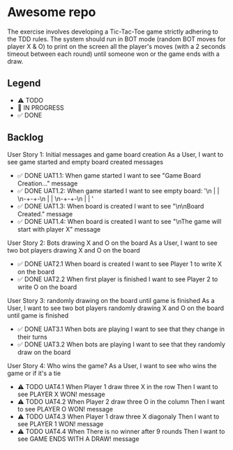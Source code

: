 # Awesome repo

The exercise involves developing a Tic-Tac-Toe game strictly adhering to the TDD rules.
The system should run in BOT mode (random BOT moves for player X & O) to print on the screen all the player's moves (with a 2 seconds timeout between each round) until someone won or the game ends with a draw.

## Legend
- ⚠ TODO
- 🚧 IN PROGRESS
- ✅ DONE

## Backlog

User Story 1: Initial messages and game board creation
As a User, I want to see game started and empty board created messages

- ✅ DONE UAT1.1: When game started I want to see "Game Board Creation..." message
- ✅ DONE UAT1.2: When game started I want to see empty board: '\n | | \n-+-+-\n | | \n-+-+-\n | | '
- ✅ DONE UAT1.3: When board is created I want to see "\n\nBoard Created." message
- ✅ DONE UAT1.4: When board is created I want to see "\nThe game will start with player X" message

User Story 2: Bots drawing X and O on the board
As a User, I want to see two bot players drawing X and O on the board

- ✅ DONE UAT2.1 When board is created I want to see Player 1 to write X on the board
- ✅ DONE UAT2.2 When first player is finished I want to see Player 2 to write O on the board


User Story 3: randomly drawing on the board until game is finished
As a User, I want to see two bot players randomly drawing X and O on the board until game is finished

- ✅ DONE UAT3.1 When bots are playing I want to see that they change in their turns
- ✅ DONE UAT3.2 When bots are playing I want to see that they randomly draw on the board

User Story 4: Who wins the game?
As a User, I want to see who wins the game or if it's a tie
- ⚠ TODO UAT4.1 When Player 1 draw three X in the row Then I want to see PLAYER X WON! message
- ⚠ TODO UAT4.2 When Player 2 draw three O in the column Then I want to see PLAYER O WON! message
- ⚠ TODO UAT4.3 When Player 1 draw three X diagonaly Then I want to see PLAYER 1 WON! message
- ⚠ TODO UAT4.4 When There is no winner after 9 rounds Then I want to see GAME ENDS WITH A DRAW! message
